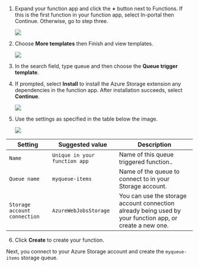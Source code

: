 1. Expand your function app and click the **+** button next to Functions. If this is the first function in your function app, select In-portal then Continue. Otherwise, go to step three.

    ![](https://github.com/fenago/katacoda-scenarios/raw/master/azure-functions/azure-functions-trigger-queue/steps/3/1.png)

2. Choose **More templates** then Finish and view templates.

    ![](https://github.com/fenago/katacoda-scenarios/raw/master/azure-functions/azure-functions-trigger-queue/steps/3/2.png)

3. In the search field, type queue and then choose the **Queue trigger template**.

4. If prompted, select **Install**  to install the Azure Storage extension any dependencies in the function app. After installation succeeds, select **Continue**.

    ![](https://github.com/fenago/katacoda-scenarios/raw/master/azure-functions/azure-functions-trigger-queue/steps/3/4.png)

5. Use the settings as specified in the table below the image.

    ![](https://github.com/fenago/katacoda-scenarios/raw/master/azure-functions/azure-functions-trigger-queue/steps/3/5.png)		

Setting | Suggested value | Description
--- | --- | ---
`Name` |	`Unique in your function app` |	Name of this queue triggered function..
`Queue name` |	`myqueue-items` |	Name of the queue to connect to in your Storage account.
`Storage account connection` |	`AzureWebJobsStorage` |	You can use the storage account connection already being used by your function app, or create a new one.

6. Click **Create** to create your function.

Next, you connect to your Azure Storage account and create the `myqueue-items` storage queue.

